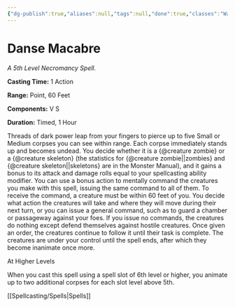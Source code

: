 ```yaml
---
{"dg-publish":true,"aliases":null,"tags":null,"done":true,"classes":"Warlock, Wizard,","spellLevel":5,"school":"Necromancy","source":"XGE","permalink":"/spells/danse-macabre/","dgHomeLink":false,"dgPassFrontmatter":true}
---
```


# Danse Macabre
*A 5th Level Necromancy Spell.*

**Casting Time:** 1 Action

**Range:** Point, 60 Feet

**Components:** V S 

**Duration:** Timed, 1 Hour

Threads of dark power leap from your fingers to pierce up to five Small or Medium corpses you can see within range. Each corpse immediately stands up and becomes undead. You decide whether it is a {@creature zombie} or a {@creature skeleton} (the statistics for {@creature zombie||zombies} and {@creature skeleton||skeletons} are in the Monster Manual), and it gains a bonus to its attack and damage rolls equal to your spellcasting ability modifier.
You can use a bonus action to mentally command the creatures you make with this spell, issuing the same command to all of them. To receive the command, a creature must be within 60 feet of you. You decide what action the creatures will take and where they will move during their next turn, or you can issue a general command, such as to guard a chamber or passageway against your foes. If you issue no commands, the creatures do nothing except defend themselves against hostile creatures. Once given an order, the creatures continue to follow it until their task is complete.
The creatures are under your control until the spell ends, after which they become inanimate once more.

At Higher Levels

When you cast this spell using a spell slot of 6th level or higher, you animate up to two additional corpses for each slot level above 5th.

[[Spellcasting/Spells|Spells]]